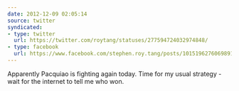 ```yaml
---
date: 2012-12-09 02:05:14
source: twitter
syndicated:
- type: twitter
  url: https://twitter.com/roytang/statuses/277594724032974848/
- type: facebook
  url: https://www.facebook.com/stephen.roy.tang/posts/10151962760698912
---
```


Apparently Pacquiao is fighting again today. Time for my usual strategy - wait for the internet to tell me who won.